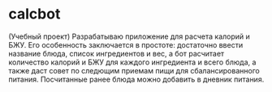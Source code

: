 # calcbot
(Учебный проект) Разрабатываю приложение для расчета калорий и БЖУ. Его особенность заключается в простоте: достаточно ввести название блюда, список ингредиентов и вес, а бот расчитает количество калорий и БЖУ для каждого ингредиента и всего блюда, а также даст совет по следющим приемам пищи для сбалансированного питания. Посчитанные ранее блюда можно добавить в дневник питания.